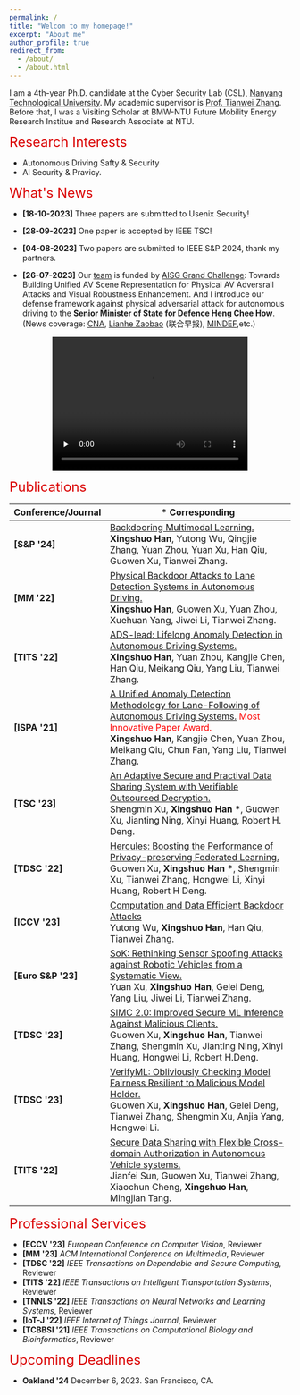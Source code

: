 ```yaml
---
permalink: /
title: "Welcom to my homepage!"
excerpt: "About me"
author_profile: true
redirect_from: 
  - /about/
  - /about.html
---
```


I am a 4th-year Ph.D. candidate at the Cyber Security Lab (CSL), [Nanyang Technological University](https://www.ntu.edu.sg/). My academic supervisor is [Prof. Tianwei Zhang](https://personal.ntu.edu.sg/tianwei.zhang/). Before that, I was a Visiting Scholar at BMW-NTU Future Mobility Energy Research Institue and Research Associate at NTU. 

<font color=dark size=5> Research Interests </font>
+ Autonomous Driving Safty & Security
+ AI Security & Pravicy. 

<font color=dark size=5> What's News </font>

+ **[18-10-2023]** Three papers are submitted to Usenix Security!
  
+ **[28-09-2023]** One paper is accepted by IEEE TSC!
  
+ **[04-08-2023]** Two papers are submitted to IEEE S&P 2024, thank my partners.

+ **[26-07-2023]** Our [team](https://personal.ntu.edu.sg/tianwei.zhang/research.html) is funded by [AISG Grand Challenge](https://aisingapore.org/technology/grand-challenges/): Towards Building Unified AV Scene Representation for Physical AV Adversrail Attacks and Visual Robustness Enhancement. And I introduce our defense framework against physical adversarial attack for autonomous driving to the **Senior Minister of State for Defence Heng Chee How**. (News coverage: [CNA](https://www.youtube.com/watch?v=6zbpUcAeF8Y&t=16s), [Lianhe Zaobao](https://www.zaobao.com.sg/realtime/singapore/story20230726-1417558) (联合早报), [MINDEF](https://www.mindef.gov.sg/web/portal/mindef/news-and-events/latest-releases/article-detail/2023/July/26jul23_speech),etc.) 

<div align="center">
    <video id="video" width="350" height="240" autoplay="autoplay" loop="loop" controls="" preload="none" poster="">
        <source src="../images/AISG.mp4" type="video/mp4">
    </video>
</div>

  
<font color=dark size=5> Publications </font>

<!-- 
<style>
    th, td {
        border: none;
    }
</style> -->

|Conference/Journal|* Corresponding|
|----|----|
|**[S&P '24]** |<font color='blue'> [Backdooring Multimodal Learning.](https://www.computer.org/csdl/proceedings-article/sp/2024/313000a031/1RjEa7rmaxW)</font>  <br>**Xingshuo Han**, Yutong Wu, Qingjie Zhang, Yuan Zhou, Yuan Xu, Han Qiu, Guowen Xu, Tianwei Zhang. |
|**[MM '22]**| <font color='blue'>[Physical Backdoor Attacks to Lane Detection Systems in Autonomous Driving.](https://dl.acm.org/doi/abs/10.1145/3503161.3548171) </font> <br> **Xingshuo Han**, Guowen Xu, Yuan Zhou, Xuehuan Yang, Jiwei Li, Tianwei Zhang.  |
|**[TITS '22]**| <font color='blue'>[ADS-lead: Lifelong Anomaly Detection in Autonomous Driving Systems.](https://ieeexplore.ieee.org/document/9690769) </font> <br> **Xingshuo Han**, Yuan Zhou, Kangjie Chen, Han Qiu, Meikang Qiu, Yang Liu, Tianwei Zhang. |
|**[ISPA '21]** | <font color='blue'>[A Unified Anomaly Detection Methodology for Lane-Following of Autonomous Driving Systems.](https://ieeexplore.ieee.org/document/9644710)<font color='red'> Most Innovative Paper Award. </font> </font> <br> **Xingshuo Han**, Kangjie Chen, Yuan Zhou, Meikang Qiu, Chun Fan,  Yang Liu,  Tianwei Zhang.  |
|**[TSC '23]** | <font color='blue'>[An Adaptive Secure and Practival Data Sharing System with Verifiable Outsourced Decryption.](https://ieeexplore.ieee.org/abstract/document/10269044) </font> <br> Shengmin Xu, __Xingshuo Han *__, Guowen Xu, Jianting Ning, Xinyi Huang, Robert H. Deng.
|**[TDSC '22]** | <font color='blue'>[Hercules: Boosting the Performance of Privacy-preserving Federated Learning.](https://ieeexplore.ieee.org/document/9935302) </font> <br>  Guowen Xu, __Xingshuo Han *__, Shengmin Xu, Tianwei Zhang, Hongwei Li, Xinyi Huang, Robert H Deng. |
|**[ICCV '23]**| <font color='blue'>[Computation and Data Efficient Backdoor Attacks](https://openaccess.thecvf.com/content/ICCV2023/papers/Wu_Computation_and_Data_Efficient_Backdoor_Attacks_ICCV_2023_paper.pdf)  </font> <br>  Yutong Wu,  **Xingshuo Han**, Han Qiu, Tianwei Zhang.|
|**[Euro S&P '23]**| <font color='blue'>[SoK: Rethinking Sensor Spoofing Attacks against Robotic Vehicles from a Systematic View.](https://www.computer.org/csdl/proceedings-article/eurosp/2023/651200b082/1OFthZt0T4Y) </font> <br> Yuan Xu, **Xingshuo Han**, Gelei Deng, Yang Liu, Jiwei Li, Tianwei Zhang. |
|**[TDSC '23]**| <font color='blue'>[SIMC 2.0: Improved Secure ML Inference Against Malicious Clients.](https://ieeexplore.ieee.org/document/10159486) </font> <br> Guowen Xu,  **Xingshuo Han**, Tianwei Zhang, Shengmin Xu, Jianting Ning, Xinyi Huang, Hongwei Li, Robert H.Deng. |
|**[TDSC '23]** |<font color='blue'>[VerifyML: Obliviously Checking Model Fairness Resilient to Malicious Model Holder.](https://tianweiz07.github.io/Papers/23-tdsc-3.pdf) </font> <br>Guowen Xu,  **Xingshuo Han**, Gelei Deng, Tianwei Zhang, Shengmin Xu, Anjia Yang, Hongwei Li. |
|**[TITS '22]**|<font color='blue'> [Secure Data Sharing with Flexible Cross-domain Authorization in Autonomous Vehicle systems.](https://ieeexplore.ieee.org/document/9737055) </font> <br> Jianfei Sun, Guowen Xu, Tianwei Zhang, Xiaochun Cheng, **Xingshuo Han**, Mingjian Tang.|



<font color=dark size=5> Professional Services </font>

+ **[ECCV '23]**  _European Conference on Computer Vision_, Reviewer
+ **[MM '23]** _ACM International Conference on Multimedia_, Reviewer 
+ **[TDSC '22]** _IEEE Transactions on Dependable and Secure Computing_, Reviewer
+ **[TITS '22]** _IEEE Transactions on Intelligent Transportation Systems_, Reviewer
+ **[TNNLS '22]** _IEEE Transactions on Neural Networks and Learning Systems_, Reviewer
+ **[IoT-J '22]** _IEEE Internet of Things Journal_, Reviewer
+ **[TCBBSI '21]** _IEEE Transactions on Computational Biology and Bioinformatics_, Reviewer


<font color=dark size=5> Upcoming Deadlines</font>

<!-- + **USENIX Sec '24** October 17, 2023. Philadelphia, PA. -->
+ **Oakland '24**	 December 6, 2023. San Francisco, CA.
<!-- Our project entitled "A Unified Defense Framework against Physical Adversarial Attacks to Autonomous Driving" -->